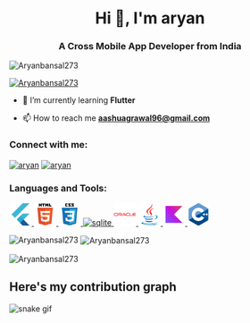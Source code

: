 <h1 align="center">Hi 👋, I'm aryan</h1>
<h3 align="center">A Cross Mobile App Developer from India</h3>

<p align="left"> <img src="https://komarev.com/ghpvc/?username=deepankar0611&label=Profile%20views&color=0e75b6&style=flat" alt="Aryanbansal273" /> </p>

<p align="left"> <a href="https://github.com/ryo-ma/github-profile-trophy"><img src="https://github-profile-trophy.vercel.app/?username=Aryanbansal273" alt="Aryanbansal273" /></a> </p>

- 🌱 I’m currently learning **Flutter**

- 📫 How to reach me **aashuagrawal96@gmail.com**

<h3 align="left">Connect with me:</h3>
<p align="left">
<a href="https://www.linkedin.com/in/aryan-bansal-958686241/" target="blank"><img align="center" src="https://raw.githubusercontent.com/rahuldkjain/github-profile-readme-generator/master/src/images/icons/Social/linked-in-alt.svg" alt="aryan" height="30" width="40" /></a>
<a href="https://www.hackerrank.com/profile/deepankarsingh1" target="blank"><img align="center" src="https://raw.githubusercontent.com/rahuldkjain/github-profile-readme-generator/master/src/images/icons/Social/hackerrank.svg" alt="aryan" height="30" width="40" /></a>
</p>

<h3 align="left">Languages and Tools:</h3>
<p align="left">
  <a href="https://flutter.dev/" target="_blank" rel="noreferrer"> 
    <img src="https://raw.githubusercontent.com/devicons/devicon/master/icons/flutter/flutter-original.svg" alt="flutter" width="40" height="40"/> 
  </a> 
  <a href="https://www.w3.org/html/" target="_blank" rel="noreferrer"> 
    <img src="https://raw.githubusercontent.com/devicons/devicon/master/icons/html5/html5-original-wordmark.svg" alt="html5" width="40" height="40"/> 
  </a> 
  <a href="https://www.w3schools.com/css/" target="_blank" rel="noreferrer"> 
    <img src="https://raw.githubusercontent.com/devicons/devicon/master/icons/css3/css3-original-wordmark.svg" alt="css3" width="40" height="40"/> 
  </a> 
  <a href="https://www.sqlite.org/index.html" target="_blank" rel="noreferrer"> 
    <img src="https://www.vectorlogo.zone/logos/sqlite/sqlite-icon.svg" alt="sqlite" width="40" height="40"/> 
  </a> 
  <a href="https://www.oracle.com/" target="_blank" rel="noreferrer"> 
    <img src="https://raw.githubusercontent.com/devicons/devicon/master/icons/oracle/oracle-original.svg" alt="oracle" width="40" height="40"/> 
  </a> 
  <a href="https://www.java.com/" target="_blank" rel="noreferrer"> 
    <img src="https://raw.githubusercontent.com/devicons/devicon/master/icons/java/java-original.svg" alt="java" width="40" height="40"/> 
  </a> 
  <a href="https://developer.android.com/kotlin" target="_blank" rel="noreferrer"> 
    <img src="https://raw.githubusercontent.com/devicons/devicon/master/icons/kotlin/kotlin-original.svg" alt="kotlin" width="40" height="40"/> 
  </a> 
  <a href="https://isocpp.org/" target="_blank" rel="noreferrer"> 
    <img src="https://raw.githubusercontent.com/devicons/devicon/master/icons/cplusplus/cplusplus-original.svg" alt="cplusplus" width="40" height="40"/> 
  </a> 
</p>


<p><img align="left" src="https://github-readme-stats.vercel.app/api/top-langs?username=Aryanbansal273&show_icons=true&locale=en&layout=compact" alt="Aryanbansal273" /></p>

<p>&nbsp;<img align="center" src="https://github-readme-stats.vercel.app/api?username=Aryanbansal273&show_icons=true&locale=en" alt="Aryanbansal273" /></p>

<p><img align="center" src="https://github-readme-streak-stats.herokuapp.com/?user=Aryanbansal273&" alt="Aryanbansal273" /></p>


## Here's my contribution graph
![snake gif](https://github.com/rhythima/deepankar0611/blob/output/github-contribution-grid-snake.gif)

